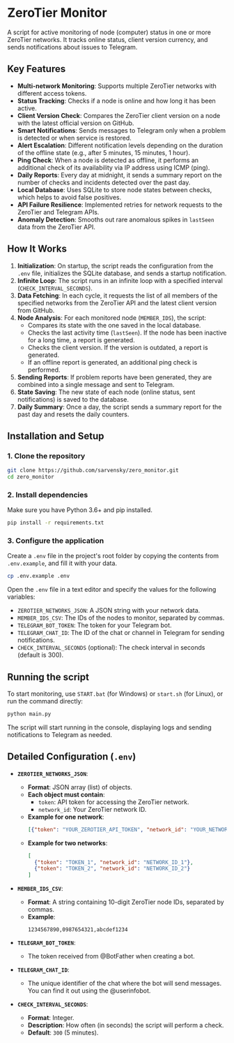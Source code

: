 # ZeroTier Monitor

A script for active monitoring of node (computer) status in one or more ZeroTier networks. It tracks online status, client version currency, and sends notifications about issues to Telegram.

## Key Features

- **Multi-network Monitoring**: Supports multiple ZeroTier networks with different access tokens.
- **Status Tracking**: Checks if a node is online and how long it has been active.
- **Client Version Check**: Compares the ZeroTier client version on a node with the latest official version on GitHub.
- **Smart Notifications**: Sends messages to Telegram only when a problem is detected or when service is restored.
- **Alert Escalation**: Different notification levels depending on the duration of the offline state (e.g., after 5 minutes, 15 minutes, 1 hour).
- **Ping Check**: When a node is detected as offline, it performs an additional check of its availability via IP address using ICMP (ping).
- **Daily Reports**: Every day at midnight, it sends a summary report on the number of checks and incidents detected over the past day.
- **Local Database**: Uses SQLite to store node states between checks, which helps to avoid false positives.
- **API Failure Resilience**: Implemented retries for network requests to the ZeroTier and Telegram APIs.
- **Anomaly Detection**: Smooths out rare anomalous spikes in `lastSeen` data from the ZeroTier API.

## How It Works

1.  **Initialization**: On startup, the script reads the configuration from the `.env` file, initializes the SQLite database, and sends a startup notification.
2.  **Infinite Loop**: The script runs in an infinite loop with a specified interval (`CHECK_INTERVAL_SECONDS`).
3.  **Data Fetching**: In each cycle, it requests the list of all members of the specified networks from the ZeroTier API and the latest client version from GitHub.
4.  **Node Analysis**: For each monitored node (`MEMBER_IDS`), the script:
    - Compares its state with the one saved in the local database.
    - Checks the last activity time (`lastSeen`). If the node has been inactive for a long time, a report is generated.
    - Checks the client version. If the version is outdated, a report is generated.
    - If an offline report is generated, an additional ping check is performed.
5.  **Sending Reports**: If problem reports have been generated, they are combined into a single message and sent to Telegram.
6.  **State Saving**: The new state of each node (online status, sent notifications) is saved to the database.
7.  **Daily Summary**: Once a day, the script sends a summary report for the past day and resets the daily counters.

## Installation and Setup

### 1. Clone the repository

```bash
git clone https://github.com/sarvensky/zero_monitor.git
cd zero_monitor
```

### 2. Install dependencies

Make sure you have Python 3.6+ and pip installed.

```bash
pip install -r requirements.txt
```

### 3. Configure the application

Create a `.env` file in the project's root folder by copying the contents from `.env.example`, and fill it with your data.

```bash
cp .env.example .env
```

Open the `.env` file in a text editor and specify the values for the following variables:

- `ZEROTIER_NETWORKS_JSON`: A JSON string with your network data.
- `MEMBER_IDS_CSV`: The IDs of the nodes to monitor, separated by commas.
- `TELEGRAM_BOT_TOKEN`: The token for your Telegram bot.
- `TELEGRAM_CHAT_ID`: The ID of the chat or channel in Telegram for sending notifications.
- `CHECK_INTERVAL_SECONDS` (optional): The check interval in seconds (default is 300).

## Running the script

To start monitoring, use `START.bat` (for Windows) or `start.sh` (for Linux), or run the command directly:

```bash
python main.py
```

The script will start running in the console, displaying logs and sending notifications to Telegram as needed.

## Detailed Configuration (`.env`)

- **`ZEROTIER_NETWORKS_JSON`**:
  - **Format**: JSON array (list) of objects.
  - **Each object must contain**:
    - `token`: API token for accessing the ZeroTier network.
    - `network_id`: Your ZeroTier network ID.
  - **Example for one network**:
    ```json
    [{"token": "YOUR_ZEROTIER_API_TOKEN", "network_id": "YOUR_NETWORK_ID"}]
    ```
  - **Example for two networks**:
    ```json
    [
      {"token": "TOKEN_1", "network_id": "NETWORK_ID_1"},
      {"token": "TOKEN_2", "network_id": "NETWORK_ID_2"}
    ]
    ```

- **`MEMBER_IDS_CSV`**:
  - **Format**: A string containing 10-digit ZeroTier node IDs, separated by commas.
  - **Example**:
    ```
    1234567890,0987654321,abcdef1234
    ```

- **`TELEGRAM_BOT_TOKEN`**:
  - The token received from @BotFather when creating a bot.

- **`TELEGRAM_CHAT_ID`**:
  - The unique identifier of the chat where the bot will send messages. You can find it out using the @userinfobot.

- **`CHECK_INTERVAL_SECONDS`**:
  - **Format**: Integer.
  - **Description**: How often (in seconds) the script will perform a check.
  - **Default**: `300` (5 minutes).